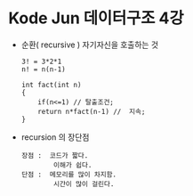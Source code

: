 # Kode Jun 데이터구조 4강 
 
- 순환( recursive )
    자기자신을 호출하는 것    
    
      3! = 3*2*1  
      n! = n(n-1)

      int fact(int n)
      {
          if(n<=1) // 탈출조건;  
          return n*fact(n-1) //  지속;    
      }

- recursion 의 장단점 

      장점 :  코드가 짧다.  
              이해가 쉽다.
      단점 :  메모리를 많이 차지함.
              시간이 많이 걸린다.
            
